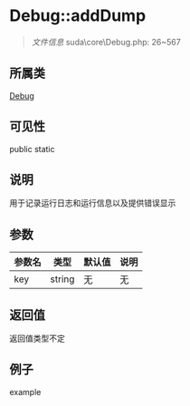 # Debug::addDump

> *文件信息* suda\core\Debug.php: 26~567
## 所属类 

[Debug](../Debug.md)

## 可见性

  public  static
## 说明

用于记录运行日志和运行信息以及提供错误显示

## 参数

| 参数名 | 类型 | 默认值 | 说明 |
|--------|-----|-------|-------|
| key |  string | 无 | 无 |

## 返回值
返回值类型不定

## 例子

example